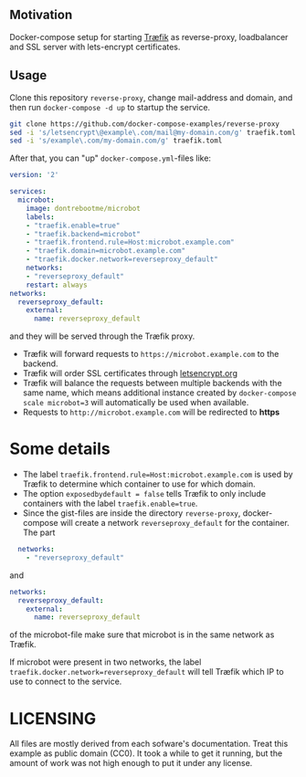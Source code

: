 ## Motivation

Docker-compose setup for starting  [Træfik](https://traefik.io/) as reverse-proxy, loadbalancer and SSL server with lets-encrypt certificates.

## Usage

Clone this repository `reverse-proxy`, change mail-address and domain, 
and then run `docker-compose -d up` to startup the service.

```bash
git clone https://github.com/docker-compose-examples/reverse-proxy
sed -i 's/letsencrypt\@example\.com/mail@my-domain.com/g' traefik.toml
sed -i 's/example\.com/my-domain.com/g' traefik.toml 
```


After that, you can "up" `docker-compose.yml`-files like:

```yaml
version: '2'

services:
  microbot:
    image: dontrebootme/microbot
    labels:
    - "traefik.enable=true"
    - "traefik.backend=microbot"
    - "traefik.frontend.rule=Host:microbot.example.com"
    - "traefik.domain=microbot.example.com"
    - "traefik.docker.network=reverseproxy_default"
    networks:
    - "reverseproxy_default"
    restart: always
networks:
  reverseproxy_default:
    external:
      name: reverseproxy_default
```
and they will be served through the Træfik proxy. 

* Træfik will forward requests to `https://microbot.example.com` to the backend.
* Træfik will order SSL certificates through [letsencrypt.org](https://letsencrypt.org/)
* Træfik will balance the requests between multiple backends with the same name, which means
  additional instance created by `docker-compose scale microbot=3` will automatically be used when
  available. 
* Requests to `http://microbot.example.com` will be redirected to **https**

# Some details

* The label `traefik.frontend.rule=Host:microbot.example.com` is used by Træfik to determine which container to use for which domain.
* The option `exposedbydefault = false` tells Træfik to only include containers with the label `traefik.enable=true`.
* Since the gist-files are inside the directory `reverse-proxy`, docker-compose will create a network `reverseproxy_default` for the container. The part

```yaml
  networks:
    - "reverseproxy_default"
```

and

```yaml
networks:
  reverseproxy_default:
    external:
      name: reverseproxy_default
```
of the microbot-file make sure that microbot is in the same network as Træfik.

If microbot were present in two networks, the label `traefik.docker.network=reverseproxy_default` will tell Træfik which IP to use to connect to the service.

# LICENSING

All files are mostly derived from each sofware's documentation.
Treat this example as public domain (CC0). It took a while to get it
running, but the amount of work was not high enough to put it under any license.

